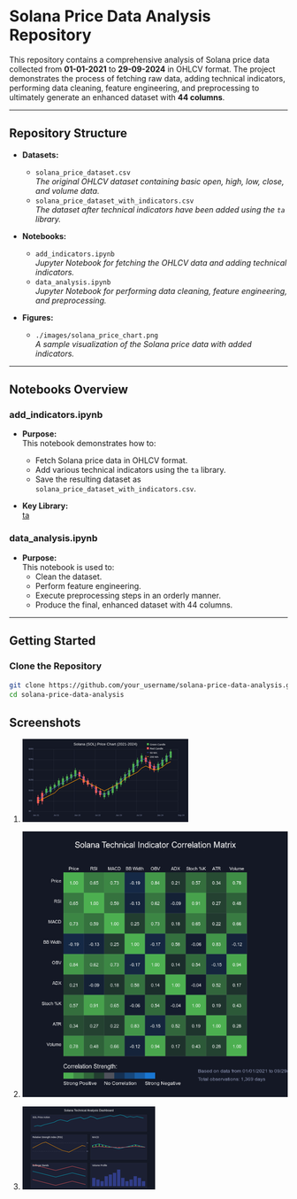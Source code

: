 
# Solana Price Data Analysis Repository

This repository contains a comprehensive analysis of Solana price data collected from **01-01-2021** to **29-09-2024** in OHLCV format. The project demonstrates the process of fetching raw data, adding technical indicators, performing data cleaning, feature engineering, and preprocessing to ultimately generate an enhanced dataset with **44 columns**.

---

## Repository Structure

- **Datasets:**
  - `solana_price_dataset.csv`  
    *The original OHLCV dataset containing basic open, high, low, close, and volume data.*
  - `solana_price_dataset_with_indicators.csv`  
    *The dataset after technical indicators have been added using the `ta` library.*

- **Notebooks:**
  - `add_indicators.ipynb`  
    *Jupyter Notebook for fetching the OHLCV data and adding technical indicators.*
  - `data_analysis.ipynb`  
    *Jupyter Notebook for performing data cleaning, feature engineering, and preprocessing.*

- **Figures:**
  - `./images/solana_price_chart.png`  
    *A sample visualization of the Solana price data with added indicators.*

---

## Notebooks Overview

### add_indicators.ipynb

- **Purpose:**  
  This notebook demonstrates how to:
  - Fetch Solana price data in OHLCV format.
  - Add various technical indicators using the `ta` library.
  - Save the resulting dataset as `solana_price_dataset_with_indicators.csv`.

- **Key Library:**  
  [ta](https://github.com/bukosabino/ta)

### data_analysis.ipynb

- **Purpose:**  
  This notebook is used to:
  - Clean the dataset.
  - Perform feature engineering.
  - Execute preprocessing steps in an orderly manner.
  - Produce the final, enhanced dataset with 44 columns.

---

## Getting Started

### Clone the Repository

```bash
git clone https://github.com/your_username/solana-price-data-analysis.git
cd solana-price-data-analysis
```

## Screenshots

1. ![Solana Price Chart](./images/Solana-price-chart.png)

2. ![Solana correlation_matrix](./images/solana-correlation-matrix.png)

3. ![Solana technical_indicators](./images/solana-technical-indicators.png)



